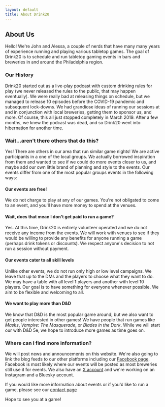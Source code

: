 ```yaml
---
layout: default
title: About Drink20
---
```


## About Us

Hello! We're John and Alessa, a couple of nerds that have many many years of experience running and playing various tabletop games. The goal of Drink20 is to schedule and run tabletop gaming events in bars and breweries in and around the Philadelphia region.

### Our History

Drink20 started out as a live-play podcast with custom drinking rules for play (we never released the rules to the public, that may happen eventually). We were really bad at releasing things on schedule, but we managed to release 10 episodes before the COVID-19 pandemic and subsequent lock-downs. We had grandiose ideas of running our sessions at and in conjunction with local breweries, getting them to sponsor us, and more. Of course, this all just stopped completely in March 2019. After a few months, we knew the podcast was dead, and so Drink20 went into hibernation for another time.

### Wait...aren't there others that do this?

Yes! There are others in our area that run similar game nights! We are active participants in a one of the local groups. We actually borrowed inspiration from them and wanted to see if we could do more events closer to us, and maybe add our own little brand of planning and style to the events. Our events differ from one of the most popular groups events in the following ways:

#### Our events are free!

We do not charge to play at any of our games. You're not obligated to come to an event, and you'll have more money to spend at the venues.

#### Wait, does that mean I don't get paid to run a game?

Yes. At this time, Drink20 is entirely volunteer operated and we do not receive any income from the events. We will work with venues to see if they would be willing to provide any benefits for anyone running a game (perhaps drink tokens or discounts). We respect anyone's decision to not run a session without payment.

#### Our events cater to all skill levels

Unlike other events, we do not run only high or low level campaigns. We leave that up to the DMs and the players to choose what they want to do. We may have a table with all level 1 players and another with level 10 players.  Our goal is to have something for everyone whenever possible. We aim to be flexible and welcoming to all.

#### We want to play more than D&D

We know that D&D is the most popular game around, but we also want to get people interested in other games! We have people that run games like *Masks*, *Vampire: The Masquerade*, or *Blades in the Dark*. While we will start our with D&D 5e, we hope to introduce more games as time goes on.

### Where can I find more information?

We will post news and announcements on this website. We're also going to link the blog feeds to our other platforms including our [Facebook page](http://facebook.com/drink20Philly). Facebook is most likely where our events will be posted as most breweries still use it for events. We also have an [X account](https://x.com/drink20philly) and we're working on an Instagram and a Bluesky account.

If you would like more information about events or if you'd like to run a game, please see our [contact page](/contact)

Hope to see you at a game!
